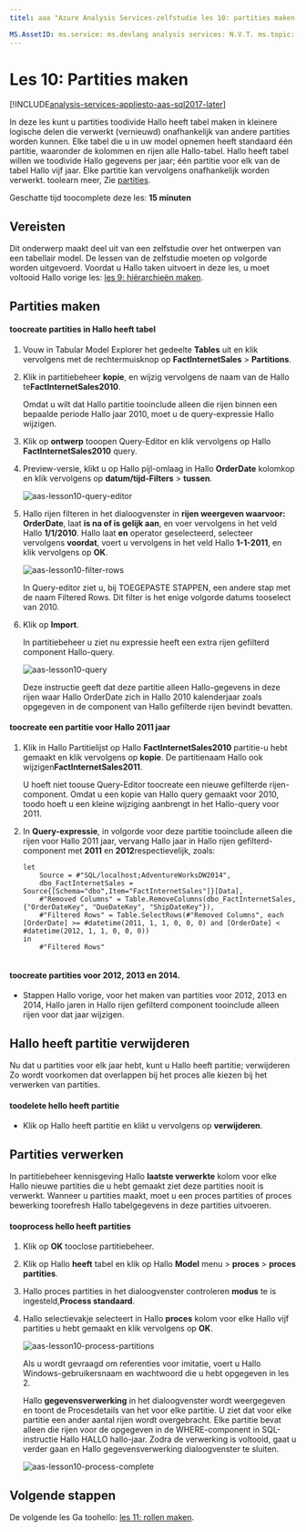 ```yaml
---
titel: aaa "Azure Analysis Services-zelfstudie les 10: partities maken | Microsoft Docs' Beschrijving: hierin wordt beschreven hoe toocreate partities in de zelfstudie hello Azure Analysis Services-project. Services: analysis services-documentationcenter: '' auteur: minewiskan manager: erikre-editor: '' tags: ''

MS.AssetID: ms.service: ms.devlang analysis services: N.V.T. ms.topic:-slag-artikel ms.tgt_pltfrm: N.V.T. ms.workload: na ms.date: 05/26/2017 ms.author: owend
---
```

# <a name="lesson-10-create-partitions"></a>Les 10: Partities maken

[!INCLUDE[analysis-services-appliesto-aas-sql2017-later](../../../includes/analysis-services-appliesto-aas-sql2017-later.md)]

In deze les kunt u partities toodivide Hallo heeft tabel maken in kleinere logische delen die verwerkt (vernieuwd) onafhankelijk van andere partities worden kunnen. Elke tabel die u in uw model opnemen heeft standaard één partitie, waaronder de kolommen en rijen alle Hallo-tabel. Hallo heeft tabel willen we toodivide Hallo gegevens per jaar; één partitie voor elk van de tabel Hallo vijf jaar. Elke partitie kan vervolgens onafhankelijk worden verwerkt. toolearn meer, Zie [partities](https://docs.microsoft.com/sql/analysis-services/tabular-models/partitions-ssas-tabular). 
  
Geschatte tijd toocomplete deze les: **15 minuten**  
  
## <a name="prerequisites"></a>Vereisten  
Dit onderwerp maakt deel uit van een zelfstudie over het ontwerpen van een tabellair model. De lessen van de zelfstudie moeten op volgorde worden uitgevoerd. Voordat u Hallo taken uitvoert in deze les, u moet voltooid Hallo vorige les: [les 9: hiërarchieën maken](../tutorials/aas-lesson-9-create-hierarchies.md).  
  
## <a name="create-partitions"></a>Partities maken  
  
#### <a name="toocreate-partitions-in-hello-factinternetsales-table"></a>toocreate partities in Hallo heeft tabel  
  
1.  Vouw in Tabular Model Explorer het gedeelte **Tables** uit en klik vervolgens met de rechtermuisknop op **FactInternetSales** > **Partitions**.  
  
2.  Klik in partitiebeheer **kopie**, en wijzig vervolgens de naam van de Hallo te**FactInternetSales2010**.
  
    Omdat u wilt dat Hallo partitie tooinclude alleen die rijen binnen een bepaalde periode Hallo jaar 2010, moet u de query-expressie Hallo wijzigen.
  
4.  Klik op **ontwerp** tooopen Query-Editor en klik vervolgens op Hallo **FactInternetSales2010** query.

5.  Preview-versie, klikt u op Hallo pijl-omlaag in Hallo **OrderDate** kolomkop en klik vervolgens op **datum/tijd-Filters** > **tussen**.

    ![aas-lesson10-query-editor](../tutorials/media/aas-lesson10-query-editor.png)

6.  Hallo rijen filteren in het dialoogvenster in **rijen weergeven waarvoor: OrderDate**, laat **is na of is gelijk aan**, en voer vervolgens in het veld Hallo **1/1/2010**. Hallo laat **en** operator geselecteerd, selecteer vervolgens **voordat**, voert u vervolgens in het veld Hallo **1-1-2011**, en klik vervolgens op **OK**.

    ![aas-lesson10-filter-rows](../tutorials/media/aas-lesson10-filter-rows.png)
    
    In Query-editor ziet u, bij TOEGEPASTE STAPPEN, een andere stap met de naam Filtered Rows. Dit filter is het enige volgorde datums tooselect van 2010.

8.  Klik op **Import**.

    In partitiebeheer u ziet nu expressie heeft een extra rijen gefilterd component Hallo-query.

    ![aas-lesson10-query](../tutorials/media/aas-lesson10-query.png)
  
    Deze instructie geeft dat deze partitie alleen Hallo-gegevens in deze rijen waar Hallo OrderDate zich in Hallo 2010 kalenderjaar zoals opgegeven in de component van Hallo gefilterde rijen bevindt bevatten.  
  
  
#### <a name="toocreate-a-partition-for-hello-2011-year"></a>toocreate een partitie voor Hallo 2011 jaar  
  
1.  Klik in Hallo Partitielijst op Hallo **FactInternetSales2010** partitie-u hebt gemaakt en klik vervolgens op **kopie**.  De partitienaam Hallo ook wijzigen**FactInternetSales2011**. 

    U hoeft niet toouse Query-Editor toocreate een nieuwe gefilterde rijen-component. Omdat u een kopie van Hallo query gemaakt voor 2010, toodo hoeft u een kleine wijziging aanbrengt in het Hallo-query voor 2011.
  
2.  In **Query-expressie**, in volgorde voor deze partitie tooinclude alleen die rijen voor Hallo 2011 jaar, vervang Hallo jaar in Hallo rijen gefilterd-component met **2011** en **2012**respectievelijk, zoals:  
  
    ```  
    let
        Source = #"SQL/localhost;AdventureWorksDW2014",
        dbo_FactInternetSales = Source{[Schema="dbo",Item="FactInternetSales"]}[Data],
        #"Removed Columns" = Table.RemoveColumns(dbo_FactInternetSales,{"OrderDateKey", "DueDateKey", "ShipDateKey"}),
        #"Filtered Rows" = Table.SelectRows(#"Removed Columns", each [OrderDate] >= #datetime(2011, 1, 1, 0, 0, 0) and [OrderDate] < #datetime(2012, 1, 1, 0, 0, 0))
    in
        #"Filtered Rows"
   
    ```  
  
#### <a name="toocreate-partitions-for-2012-2013-and-2014"></a>toocreate partities voor 2012, 2013 en 2014.  
  
- Stappen Hallo vorige, voor het maken van partities voor 2012, 2013 en 2014, Hallo jaren in Hallo rijen gefilterd component tooinclude alleen rijen voor dat jaar wijzigen. 
  

## <a name="delete-hello-factinternetsales-partition"></a>Hallo heeft partitie verwijderen
Nu dat u partities voor elk jaar hebt, kunt u Hallo heeft partitie; verwijderen Zo wordt voorkomen dat overlappen bij het proces alle kiezen bij het verwerken van partities.

#### <a name="toodelete-hello-factinternetsales-partition"></a>toodelete hello heeft partitie
-  Klik op Hallo heeft partitie en klikt u vervolgens op **verwijderen**.



## <a name="process-partitions"></a>Partities verwerken  
In partitiebeheer kennisgeving Hallo **laatste verwerkte** kolom voor elke Hallo nieuwe partities die u hebt gemaakt ziet deze partities nooit is verwerkt. Wanneer u partities maakt, moet u een proces partities of proces bewerking toorefresh Hallo tabelgegevens in deze partities uitvoeren.  
  
#### <a name="tooprocess-hello-factinternetsales-partitions"></a>tooprocess hello heeft partities  
  
1.  Klik op **OK** tooclose partitiebeheer.  
  
2.  Klik op Hallo **heeft** tabel en klik op Hallo **Model** menu > **proces** > **proces partities**.  
  
3.  Hallo proces partities in het dialoogvenster controleren **modus** te is ingesteld,**Process standaard**.  
  
4.  Hallo selectievakje selecteert in Hallo **proces** kolom voor elke Hallo vijf partities u hebt gemaakt en klik vervolgens op **OK**.  

    ![aas-lesson10-process-partitions](../tutorials/media/aas-lesson10-process-partitions.png)
  
    Als u wordt gevraagd om referenties voor imitatie, voert u Hallo Windows-gebruikersnaam en wachtwoord die u hebt opgegeven in les 2.  
  
    Hallo **gegevensverwerking** in het dialoogvenster wordt weergegeven en toont de Procesdetails van het voor elke partitie. U ziet dat voor elke partitie een ander aantal rijen wordt overgebracht. Elke partitie bevat alleen die rijen voor de opgegeven in de WHERE-component in SQL-instructie Hallo HALLO hallo-jaar. Zodra de verwerking is voltooid, gaat u verder gaan en Hallo gegevensverwerking dialoogvenster te sluiten.  
  
    ![aas-lesson10-process-complete](../tutorials/media/aas-lesson10-process-complete.png)
  
 ## <a name="whats-next"></a>Volgende stappen
De volgende les Ga toohello: [les 11: rollen maken](../tutorials/aas-lesson-11-create-roles.md). 
